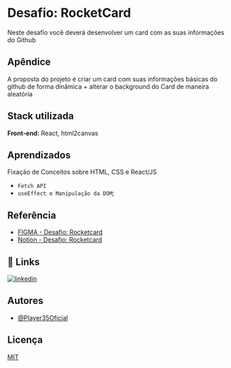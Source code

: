 
# Desafio: RocketCard

Neste desafio você deverá desenvolver um card com as suas informações do Github


## Apêndice

A proposta do projeto é criar um card com suas informações básicas do github de forma dinâmica + alterar o background do Card de maneira aleatória



## Stack utilizada

**Front-end:** React, html2canvas



## Aprendizados

Fixação de Conceitos sobre HTML, CSS e React/JS
 
* ``Fetch API``
* ``useEffect e Manipulação da DOM``;


## Referência

 - [FIGMA - Desafio: Rocketcard](https://www.figma.com/community/file/1241110951639522904)
 - [Notion - Desafio: Rocketcard](https://efficient-sloth-d85.notion.site/Desafio-Rocketcard-0d3572ef941f4a88889191773fe61c44)


## 🔗 Links

[![linkedin](https://img.shields.io/badge/linkedin-0A66C2?style=for-the-badge&logo=linkedin&logoColor=white)](https://www.linkedin.com/in/yuri-player35/)



## Autores

- [@Player35Oficial](https://www.github.com/Player35Oficial)
## Licença

[MIT](https://choosealicense.com/licenses/mit/)

